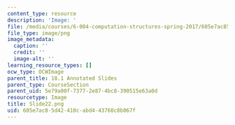 ```yaml
---
content_type: resource
description: 'Image: '
file: /media/courses/6-004-computation-structures-spring-2017/605e7ac85d42410cabd443760c8b067f_Slide22.png
file_type: image/png
image_metadata:
  caption: ''
  credit: ''
  image-alt: ''
learning_resource_types: []
ocw_type: OCWImage
parent_title: 18.1 Annotated Slides
parent_type: CourseSection
parent_uid: 5e79a00f-7377-2e87-4bc8-390515e63a0d
resourcetype: Image
title: Slide22.png
uid: 605e7ac8-5d42-410c-abd4-43760c8b067f
---
```

